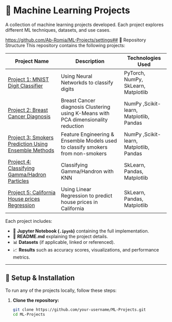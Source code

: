 
# 🚀 Machine Learning Projects
A collection of machine learning projects developed. Each project explores different ML techniques, datasets, and use cases.

https://github.com/Ab-Romia/ML-Projects/settings## 📂 Repository Structure
This repository contains the following projects:

| Project Name | Description | Technologies Used |
|-------------|-------------|------------------|
| [Project 1: MNIST Digit Classifier](./MNIST_DIGIT_CNN_Classifier) | Using Neural Networkds to classify digits | PyTorch, NumPy, SkLearn, Matplotlib |
| [Project 2: Breast Cancer Diagnosis](./BreastCancer_Unsupervised) | Breast Cancer diagnosis Clustering using K-Means with PCA dimensionality reduction | NumPy ,Scikit-learn, Matplotlib, Pandas |
| [Project 3: Smokers Prediction Using Ensemble Methods](./Ensemble_FeatureEngineering) | Feature Engineering & Ensemble Models used to classify smokers from non-smokers  | NumPy ,Scikit-learn, Matplotlib, Pandas |
| [Project 4: Classifying Gamma/Hadron Particles](./KNN_GAMMA_HADRON) | Classifying Gamma/Handron with KNN | SkLearn, Pandas, Matplotlib |
| [Project 5: California House prices Regression](./LinearRegression_California_Houses) | Using Linear Regression to predict house prices in California | SkLearn, Pandas, Matplotlib |


Each project includes:
- 📜 **Jupyter Notebook (`.ipynb`)** containing the full implementation.
- 📄 **README.md** explaining the project details.
- 📊 **Datasets** (if applicable, linked or referenced).
- 📈 **Results** such as accuracy scores, visualizations, and performance metrics.

---

## 🔧 Setup & Installation
To run any of the projects locally, follow these steps:

1. **Clone the repository:**
   ```bash
   git clone https://github.com/your-username/ML-Projects.git
   cd ML-Projects
